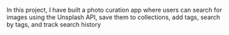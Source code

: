In this project, I have built a photo curation app where users can search for images using the Unsplash API, save them to collections, add tags, search by tags, and track search history
